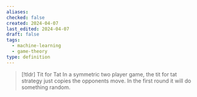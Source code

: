 ```yaml
---
aliases: 
checked: false
created: 2024-04-07
last_edited: 2024-04-07
draft: false
tags:
  - machine-learning
  - game-theory
type: definition
---
```

>[!tldr] Tit for Tat
>In a symmetric two player game, the tit for tat strategy just copies the opponents move. In the first round it will do something random. 

